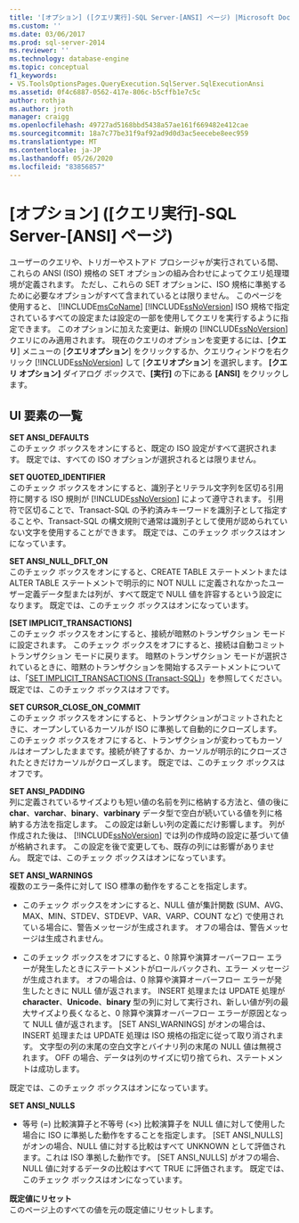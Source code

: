```yaml
---
title: '[オプション] ([クエリ実行]-SQL Server-[ANSI] ページ) |Microsoft Docs'
ms.custom: ''
ms.date: 03/06/2017
ms.prod: sql-server-2014
ms.reviewer: ''
ms.technology: database-engine
ms.topic: conceptual
f1_keywords:
- VS.ToolsOptionsPages.QueryExecution.SqlServer.SqlExecutionAnsi
ms.assetid: 0f4c6887-0562-417e-806c-b5cffb1e7c5c
author: rothja
ms.author: jroth
manager: craigg
ms.openlocfilehash: 49727ad5168bbd5438a57ae161f669482e412cae
ms.sourcegitcommit: 18a7c77be31f9af92ad9d0d3ac5eecebe8eec959
ms.translationtype: MT
ms.contentlocale: ja-JP
ms.lasthandoff: 05/26/2020
ms.locfileid: "83856857"
---
```

# <a name="options-query-execution-sql-server-ansi-page"></a>[オプション] ([クエリ実行]-SQL Server-[ANSI] ページ)
  ユーザーのクエリや、トリガーやストアド プロシージャが実行されている間、これらの ANSI (ISO) 規格の SET オプションの組み合わせによってクエリ処理環境が定義されます。 ただし、これらの SET オプションに、ISO 規格に準拠するために必要なオプションがすべて含まれているとは限りません。 このページを使用すると、 [!INCLUDE[msCoName](../includes/msconame-md.md)] [!INCLUDE[ssNoVersion](../includes/ssnoversion-md.md)] ISO 規格で指定されているすべての設定または設定の一部を使用してクエリを実行するように指定できます。 このオプションに加えた変更は、新規の [!INCLUDE[ssNoVersion](../includes/ssnoversion-md.md)] クエリにのみ適用されます。 現在のクエリのオプションを変更するには、[**クエリ**] メニューの [**クエリオプション**] をクリックするか、クエリウィンドウを右クリック [!INCLUDE[ssNoVersion](../includes/ssnoversion-md.md)] して [**クエリオプション**] を選択します。 **[クエリ オプション]** ダイアログ ボックスで、**[実行]** の下にある **[ANSI]** をクリックします。  
  
## <a name="ui-element-list"></a>UI 要素の一覧  
 **SET ANSI_DEFAULTS**  
 このチェック ボックスをオンにすると、既定の ISO 設定がすべて選択されます。 既定では、すべての ISO オプションが選択されるとは限りません。  
  
 **SET QUOTED_IDENTIFIER**  
 このチェック ボックスをオンにすると、識別子とリテラル文字列を区切る引用符に関する ISO 規則が [!INCLUDE[ssNoVersion](../includes/ssnoversion-md.md)] によって遵守されます。 引用符で区切ることで、Transact-SQL の予約済みキーワードを識別子として指定することや、Transact-SQL の構文規則で通常は識別子として使用が認められていない文字を使用することができます。 既定では、このチェック ボックスはオンになっています。  
  
 **SET ANSI_NULL_DFLT_ON**  
 このチェック ボックスをオンにすると、CREATE TABLE ステートメントまたは ALTER TABLE ステートメントで明示的に NOT NULL に定義されなかったユーザー定義データ型または列が、すべて既定で NULL 値を許容するという設定になります。 既定では、このチェック ボックスはオンになっています。  
  
 **[SET IMPLICIT_TRANSACTIONS]**  
 このチェック ボックスをオンにすると、接続が暗黙のトランザクション モードに設定されます。 このチェック ボックスをオフにすると、接続は自動コミット トランザクション モードに戻ります。 暗黙のトランザクション モードが選択されているときに、暗黙のトランザクションを開始するステートメントについては、「[SET IMPLICIT_TRANSACTIONS &#40;Transact-SQL&#41;](/sql/t-sql/statements/set-implicit-transactions-transact-sql)」を参照してください。 既定では、このチェック ボックスはオフです。  
  
 **SET CURSOR_CLOSE_ON_COMMIT**  
 このチェック ボックスをオンにすると、トランザクションがコミットされたときに、オープンしているカーソルが ISO に準拠して自動的にクローズします。 このチェック ボックスをオフにすると、トランザクションが変わってもカーソルはオープンしたままです。接続が終了するか、カーソルが明示的にクローズされたときだけカーソルがクローズします。 既定では、このチェック ボックスはオフです。  
  
 **SET ANSI_PADDING**  
 列に定義されているサイズよりも短い値の名前を列に格納する方法と、値の後に **char**、**varchar**、**binary**、**varbinary** データ型で空白が続いている値を列に格納する方法を指定します。 この設定は新しい列の定義にだけ影響します。 列が作成された後は、 [!INCLUDE[ssNoVersion](../includes/ssnoversion-md.md)] では列の作成時の設定に基づいて値が格納されます。 この設定を後で変更しても、既存の列には影響がありません。 既定では、このチェック ボックスはオンになっています。  
  
 **SET ANSI_WARNINGS**  
 複数のエラー条件に対して ISO 標準の動作をすることを指定します。  
  
-   このチェック ボックスをオンにすると、NULL 値が集計関数 (SUM、AVG、MAX、MIN、STDEV、STDEVP、VAR、VARP、COUNT など) で使用されている場合に、警告メッセージが生成されます。 オフの場合は、警告メッセージは生成されません。  
  
-   このチェック ボックスをオフにすると、0 除算や演算オーバーフロー エラーが発生したときにステートメントがロールバックされ、エラー メッセージが生成されます。 オフの場合は、0 除算や演算オーバーフロー エラーが発生したときに NULL 値が返されます。 INSERT 処理または UPDATE 処理が **character**、**Unicode**、**binary** 型の列に対して実行され、新しい値が列の最大サイズより長くなると、0 除算や演算オーバーフロー エラーが原因となって NULL 値が返されます。 [SET ANSI_WARNINGS] がオンの場合は、INSERT 処理または UPDATE 処理は ISO 規格の指定に従って取り消されます。 文字型の列の末尾の空白文字とバイナリ列の末尾の NULL 値は無視されます。 OFF の場合、データは列のサイズに切り捨てられ、ステートメントは成功します。  
  
 既定では、このチェック ボックスはオンになっています。  
  
 **SET ANSI_NULLS**  
 -   等号 (=) 比較演算子と不等号 (<>) 比較演算子を NULL 値に対して使用した場合に ISO に準拠した動作をすることを指定します。 [SET ANSI_NULLS] がオンの場合、NULL 値に対する比較はすべて UNKNOWN として評価されます。これは ISO 準拠した動作です。 [SET ANSI_NULLS] がオフの場合、NULL 値に対するデータの比較はすべて TRUE に評価されます。 既定では、このチェック ボックスはオンになっています。  
  
 **既定値にリセット**  
 このページ上のすべての値を元の既定値にリセットします。  
  
  

